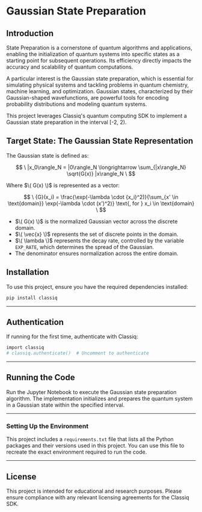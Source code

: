# Gaussian State Preparation

## Introduction
State Preparation is a cornerstone of quantum algorithms and applications, enabling the initialization of quantum systems into specific states as a starting point for subsequent operations. Its efficiency directly impacts the accuracy and scalability of quantum computations.

A particular interest is the Gaussian state preparation, which is essential for simulating physical systems and tackling problems in quantum chemistry, machine learning, and optimization. Gaussian states, characterized by their Gaussian-shaped wavefunctions, are powerful tools for encoding probability distributions and modeling quantum systems.

This project leverages Classiq's quantum computing SDK to implement a Gaussian state preparation in the interval [-2, 2).

## Target State: The Gaussian State Representation
The Gaussian state is defined as:

$$
\
|x_0\rangle_N = |0\rangle_N \longrightarrow \sum_{|x\rangle_N} \sqrt{G(x)} |x\rangle_N
\
$$

Where $\( G(x) \)$ is represented as a vector:

$$
\
{G}(x_i) = \frac{\exp(-\lambda \cdot {x_i}^2)}{\sum_{x' \in \text{domain}} \exp(-\lambda \cdot (x')^2)} \text{, for } x_i \in \text{domain}
\
$$

- $\( G(x) \)$ is the normalized Gaussian vector across the discrete domain.  
- $\( \vec{x} \)$ represents the set of discrete points in the domain.  
- $\( \lambda \)$ represents the decay rate, controlled by the variable `EXP_RATE`, which determines the spread of the Gaussian.
- The denominator ensures normalization across the entire domain.

## Installation
To use this project, ensure you have the required dependencies installed:

```sh
pip install classiq
```

---
## Authentication

If running for the first time, authenticate with Classiq:

```sh
import classiq
# classiq.authenticate()  # Uncomment to authenticate
```
---
## Running the Code

Run the Jupyter Notebook to execute the Gaussian state preparation algorithm. The implementation initializes and prepares the quantum system in a Gaussian state within the specified interval.

---

### Setting Up the Environment

This project includes a `requirements.txt` file that lists all the Python packages and their versions used in this project. You can use this file to recreate the exact environment required to run the code.


---
## License

This project is intended for educational and research purposes. Please ensure compliance with any relevant licensing agreements for the Classiq SDK.

